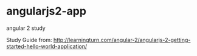 # angularjs2-app
angular 2 study

Study Guide from: http://learningturn.com/angular-2/angularjs-2-getting-started-hello-world-application/
